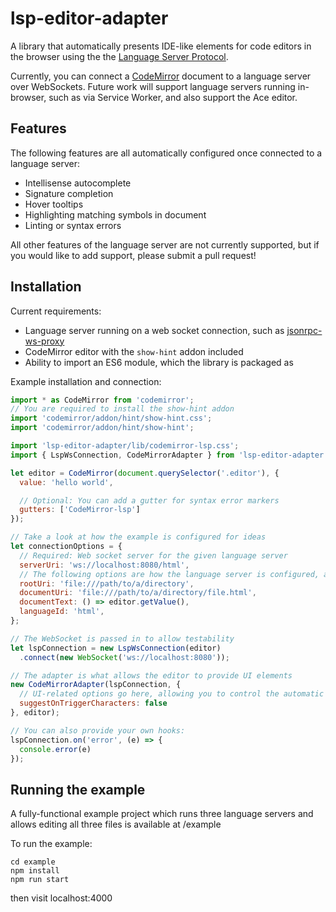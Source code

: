 # lsp-editor-adapter

A library that automatically presents IDE-like elements for code editors in the browser using the the [Language Server Protocol](https://microsoft.github.io/language-server-protocol/).

Currently, you can connect a [CodeMirror](https://codemirror.net/) document to a language server over WebSockets.
Future work will support language servers running in-browser, such as via Service Worker, and also support the
Ace editor.

## Features

The following features are all automatically configured once connected to a language server:

* Intellisense autocomplete
* Signature completion
* Hover tooltips
* Highlighting matching symbols in document
* Linting or syntax errors

All other features of the language server are not currently supported, but if you would like to add support,
please submit a pull request!

## Installation

Current requirements:

* Language server running on a web socket connection, such as [jsonrpc-ws-proxy](https://github.com/wylieconlon/jsonrpc-ws-proxy) 
* CodeMirror editor with the `show-hint` addon included
* Ability to import an ES6 module, which the library is packaged as

Example installation and connection:

``` javascript
import * as CodeMirror from 'codemirror';
// You are required to install the show-hint addon
import 'codemirror/addon/hint/show-hint.css';
import 'codemirror/addon/hint/show-hint';

import 'lsp-editor-adapter/lib/codemirror-lsp.css';
import { LspWsConnection, CodeMirrorAdapter } from 'lsp-editor-adapter';

let editor = CodeMirror(document.querySelector('.editor'), {
  value: 'hello world',

  // Optional: You can add a gutter for syntax error markers
  gutters: ['CodeMirror-lsp']
});

// Take a look at how the example is configured for ideas
let connectionOptions = {
  // Required: Web socket server for the given language server
  serverUri: 'ws://localhost:8080/html',
  // The following options are how the language server is configured, and are required
  rootUri: 'file:///path/to/a/directory',
  documentUri: 'file:///path/to/a/directory/file.html',
  documentText: () => editor.getValue(),
  languageId: 'html',
};

// The WebSocket is passed in to allow testability
let lspConnection = new LspWsConnection(editor)
  .connect(new WebSocket('ws://localhost:8080'));

// The adapter is what allows the editor to provide UI elements
new CodeMirrorAdapter(lspConnection, {
  // UI-related options go here, allowing you to control the automatic features of the LSP, i.e.
  suggestOnTriggerCharacters: false
}, editor);

// You can also provide your own hooks:
lspConnection.on('error', (e) => {
  console.error(e)
});
```

## Running the example

A fully-functional example project which runs three language servers and allows editing all three files
is available at /example

To run the example:

```
cd example
npm install
npm run start
```

then visit localhost:4000

